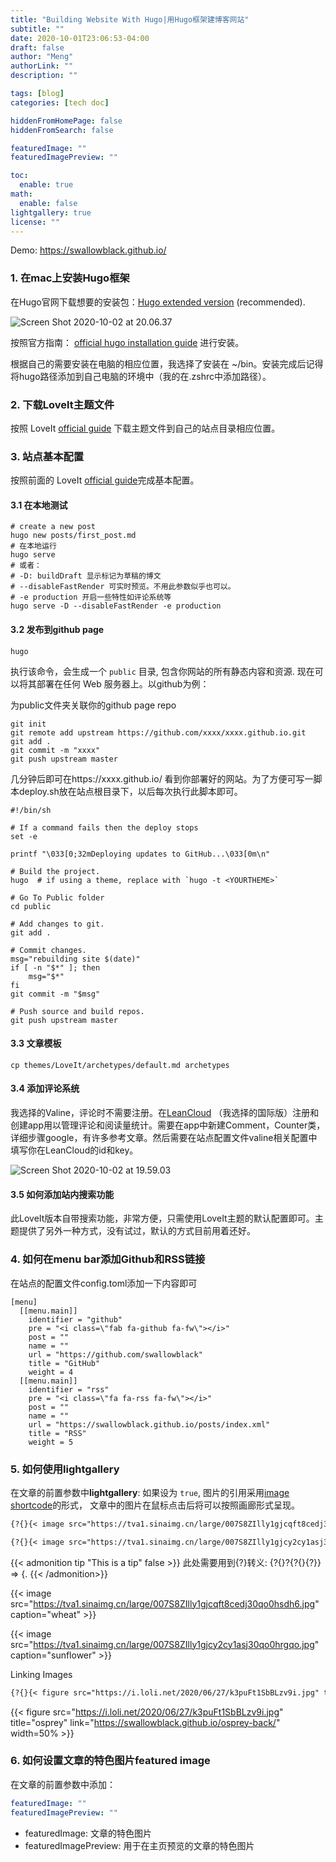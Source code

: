 ```yaml
---
title: "Building Website With Hugo|用Hugo框架建博客网站"
subtitle: ""
date: 2020-10-01T23:06:53-04:00
draft: false
author: "Meng"
authorLink: ""
description: ""

tags: [blog]
categories: [tech doc]

hiddenFromHomePage: false
hiddenFromSearch: false

featuredImage: ""
featuredImagePreview: ""

toc:
  enable: true
math:
  enable: false
lightgallery: true
license: ""
---
```




Demo: https://swallowblack.github.io/

### 1. 在mac上安装Hugo框架

在Hugo官网下载想要的安装包：[Hugo extended version](https://github.com/gohugoio/hugo/releases) (recommended).



![Screen Shot 2020-10-02 at 20.06.37](https://tva1.sinaimg.cn/large/007S8ZIlly1gjbttzrvvbj31ew086763.jpg)



按照官方指南： [official hugo installation guide](https://gohugo.io/getting-started/installing/)  进行安装。

根据自己的需要安装在电脑的相应位置，我选择了安装在 ~/bin。安装完成后记得将hugo路径添加到自己电脑的环境中（我的在.zshrc中添加路径）。

<!--more-->

### 2. 下载Lovelt主题文件

按照 LoveIt [official guide](https://hugoloveit.com/zh-cn/theme-documentation-basics/#5-%E6%90%9C%E7%B4%A2) 下载主题文件到自己的站点目录相应位置。

### 3. 站点基本配置

按照前面的 LoveIt [official guide](https://hugoloveit.com/zh-cn/theme-documentation-basics/#5-%E6%90%9C%E7%B4%A2)完成基本配置。

#### 3.1 在本地测试

```shell
# create a new post
hugo new posts/first_post.md
# 在本地运行
hugo serve
# 或者：
# -D: buildDraft 显示标记为草稿的博文
# --disableFastRender 可实时预览。不用此参数似乎也可以。
# -e production 开启一些特性如评论系统等
hugo serve -D --disableFastRender -e production
```



#### 3.2 发布到github page

```shell
hugo
```

执行该命令，会生成一个 `public` 目录, 包含你网站的所有静态内容和资源. 现在可以将其部署在任何 Web 服务器上。以github为例：

为public文件夹关联你的github page repo

```shell
git init
git remote add upstream https://github.com/xxxx/xxxx.github.io.git
git add .
git commit -m "xxxx"
git push upstream master
```

几分钟后即可在https://xxxx.github.io/ 看到你部署好的网站。为了方便可写一脚本deploy.sh放在站点根目录下，以后每次执行此脚本即可。

```shell
#!/bin/sh

# If a command fails then the deploy stops
set -e

printf "\033[0;32mDeploying updates to GitHub...\033[0m\n"

# Build the project.
hugo  # if using a theme, replace with `hugo -t <YOURTHEME>`

# Go To Public folder
cd public

# Add changes to git.
git add .

# Commit changes.
msg="rebuilding site $(date)"
if [ -n "$*" ]; then
	msg="$*"
fi
git commit -m "$msg"

# Push source and build repos.
git push upstream master
```



#### 3.3 文章模板

```shell
cp themes/LoveIt/archetypes/default.md archetypes
```



#### 3.4 添加评论系统

我选择的Valine，评论时不需要注册。在[LeanCloud](https://leancloud.app/) （我选择的国际版）注册和创建app用以管理评论和阅读量统计。需要在app中新建Comment，Counter类，详细步骤google，有许多参考文章。然后需要在站点配置文件valine相关配置中填写你在LeanCloud的id和key。

![Screen Shot 2020-10-02 at 19.59.03](https://tva1.sinaimg.cn/large/007S8ZIlly1gjbtttbcb9j30qo0oijtz.jpg)



#### 3.5 如何添加站内搜索功能

此LoveIt版本自带搜索功能，非常方便，只需使用LoveIt主题的默认配置即可。主题提供了另外一种方式，没有试过，默认的方式目前用着还好。

### 4. 如何在menu bar添加Github和RSS链接

在站点的配置文件config.toml添加一下内容即可

```shell
[menu]
  [[menu.main]]
    identifier = "github"
    pre = "<i class=\"fab fa-github fa-fw\"></i>"
    post = ""
    name = ""
    url = "https://github.com/swallowblack"
    title = "GitHub"
    weight = 4
  [[menu.main]]
    identifier = "rss"
    pre = "<i class=\"fa fa-rss fa-fw\"></i>"
    post = ""
    name = ""
    url = "https://swallowblack.github.io/posts/index.xml"
    title = "RSS"
    weight = 5

```

### 5. 如何使用lightgallery

在文章的前置参数中**lightgallery**: 如果设为 `true`, 图片的引用采用[image shortcode](https://hugoloveit.com/theme-documentation-extended-shortcodes/#image)的形式， 文章中的图片在鼠标点击后将可以按照画廊形式呈现。


```Markdown
{?{}{< image src="https://tva1.sinaimg.cn/large/007S8ZIlly1gjcqft8cedj30qo0hsdh6.jpg" caption="wheat" >}}

{?{}{< image src="https://tva1.sinaimg.cn/large/007S8ZIlly1gjcy2cy1asj30qo0hrgqo.jpg" caption="sunflower" >}}
```

{{< admonition tip "This is a tip" false >}}
此处需要用到{?}转义: {?{}?{?{}{?}} => {.
{{< /admonition>}}


{{< image src="https://tva1.sinaimg.cn/large/007S8ZIlly1gjcqft8cedj30qo0hsdh6.jpg" caption="wheat" >}}

{{< image src="https://tva1.sinaimg.cn/large/007S8ZIlly1gjcy2cy1asj30qo0hrgqo.jpg" caption="sunflower" >}}


Linking Images

```Markdown
{?{}{< figure src="https://i.loli.net/2020/06/27/k3puFt1SbBLzv9i.jpg" title="osprey" link="https://swallowblack.github.io/osprey-back/" width=50% >}}
```

{{< figure src="https://i.loli.net/2020/06/27/k3puFt1SbBLzv9i.jpg" title="osprey" link="https://swallowblack.github.io/osprey-back/" width=50% >}}



### 6. 如何设置文章的特色图片featured image

在文章的前置参数中添加：

```yaml
featuredImage: ""
featuredImagePreview: ""
```

- featuredImage: 文章的特色图片
- featuredImagePreview: 用于在主页预览的文章的特色图片




